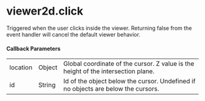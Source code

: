 # viewer2d.click

Triggered when the user clicks inside the viewer. Returning false from the event handler will cancel the default viewer behavior.

#### Callback Parameters

<table class="table">
  <tr>
    <td>location</td>
    <td>Object</td>
    <td>Global coordinate of the cursor. Z value is the height of the intersection plane.</td>
  </tr>
  <tr>
    <td>id</td>
    <td>String</td>
    <td>Id of the object below the cursor. Undefined if no objects are below the cursors.</td>
  </tr>
</table>
